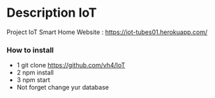 # Description IoT  

Project IoT Smart Home Website : https://iot-tubes01.herokuapp.com/

### How to install 
- 1 git clone https://github.com/vh4/IoT
- 2 npm install
- 3 npm start
- Not forget change yur database

